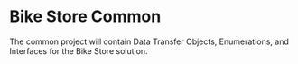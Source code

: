 ﻿# Bike Store Common

The common project will contain Data Transfer Objects, Enumerations, and Interfaces for the Bike Store solution.